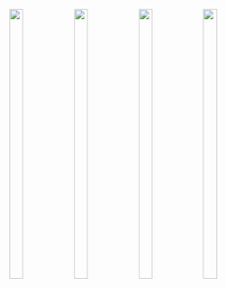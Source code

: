 <p float="center">
  
  <img src="https://github.com/darshit1425/wether_api_search/assets/116253924/5f386982-250e-4167-ba25-dd6ebdac4fdb" width=22% height=35%>

  <img src="https://github.com/darshit1425/wether_api_search/assets/116253924/22d51ac2-849a-469e-be87-36078048d6d5" width=22% height=35%>

  <img src="https://github.com/darshit1425/wether_api_search/assets/116253924/1855124a-c9ee-4327-8d8f-b64416a9acf0" width=22% height=35%>

  <img src="https://github.com/darshit1425/wether_api_search/assets/116253924/bde80163-b951-4979-9495-0914d2dd41cb" width=22% height=35%>
  
  </p>
